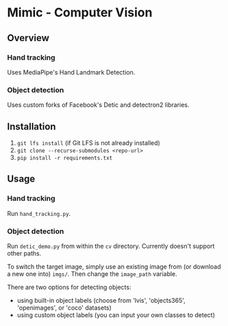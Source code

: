 # Mimic - Computer Vision

## Overview

### Hand tracking
Uses MediaPipe's Hand Landmark Detection.

### Object detection
Uses custom forks of Facebook's Detic and detectron2 libraries.

## Installation
1. `git lfs install` (if Git LFS is not already installed)
2. `git clone --recurse-submodules <repo-url>`
3. `pip install -r requirements.txt`

## Usage
### Hand tracking
Run `hand_tracking.py`.

### Object detection
Run `detic_demo.py` from within the `cv` directory. Currently doesn't support other paths.

To switch the target image, simply use an existing image from (or download a new one into)  `imgs/`. Then change the `image_path` variable.

There are two options for detecting objects:
- using built-in object labels (choose from 'lvis', 'objects365', 'openimages', or 'coco' datasets)
- using custom object labels (you can input your own classes to detect)